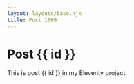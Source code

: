 ```yaml
---
layout: layouts/base.njk
title: Post 1309
---
```


# Post {{ id }}

This is post {{ id }} in my Eleventy project.
